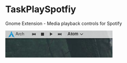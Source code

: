 # TaskPlaySpotfiy
Gnome Extension - Media playback controls for Spotify

![Screenshot](https://github.com/TiagoDanin/TaskPlaySpotfiy/raw/master/Screenshot.png)

